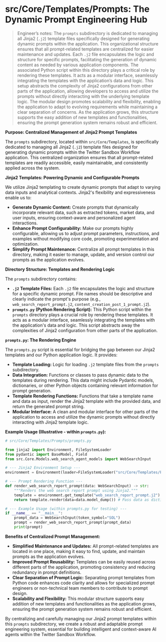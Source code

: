 
# src/Core/Templates/Prompts: The Dynamic Prompt Engineering Hub

> Engineer’s notes: The `prompts` subdirectory is dedicated to managing all Jinja2 (`.j2`) template files specifically designed for generating dynamic prompts within the application. This organizational structure ensures that all prompt-related templates are centralized for easier maintenance and updates. Each `.j2` file encapsulates the logic and structure for specific prompts, facilitating the generation of dynamic content as needed by various application components. The associated Python script within this directory plays a critical role by rendering these templates. It acts as a modular interface, seamlessly integrating the templates with the application’s data and logic. This setup abstracts the complexity of Jinja2 configurations from other parts of the application, allowing developers to access and utilize the prompts without directly interacting with the underlying template logic. The modular design promotes scalability and flexibility, enabling the application to adapt to evolving requirements while maintaining a clear separation of concerns. As the application grows, this structure supports the easy addition of new templates and functionalities, ensuring the prompt generation system remains robust and efficient.

**Purpose: Centralized Management of Jinja2 Prompt Templates**

The `prompts` subdirectory, located within `src/Core/Templates`, is specifically dedicated to managing all Jinja2 (`.j2`) template files designed for generating dynamic prompts within the Twitter Sandbox Workflow application. This centralized organization ensures that all prompt-related templates are readily accessible, easily maintainable, and consistently applied across the system.

**Jinja2 Templates:  Powering Dynamic and Configurable Prompts**

We utilize Jinja2 templating to create dynamic prompts that adapt to varying data inputs and analytical contexts. Jinja2's flexibility and expressiveness enable us to:

*   **Generate Dynamic Content:**  Create prompts that dynamically incorporate relevant data, such as extracted tokens, market data, and user inputs, ensuring context-aware and personalized agent interactions.
*   **Enhance Prompt Configurability:**  Make our prompts highly configurable, allowing us to adjust prompt parameters, instructions, and examples without modifying core code, promoting experimentation and optimization.
*   **Simplify Prompt Maintenance:** Centralize all prompt templates in this directory, making it easier to manage, update, and version control our prompts as the application evolves.

**Directory Structure:  Templates and Rendering Logic**

The `prompts` subdirectory contains:

*   **`.j2` Template Files:**  Each `.j2` file encapsulates the logic and structure for a specific dynamic prompt.  File names should be descriptive and clearly indicate the prompt's purpose (e.g., `web_search_report_prompt.j2`, `content_creation_post_1_prompt.j2`).
*   **`prompts.py` (Python Rendering Script):**  This Python script within the `prompts` directory plays a crucial role by rendering these templates. It acts as a modular interface, seamlessly integrating the templates with the application's data and logic.  This script abstracts away the complexities of Jinja2 configuration from other parts of the application.

**`prompts.py`:  The Rendering Engine**

The `prompts.py` script is essential for bridging the gap between our Jinja2 templates and our Python application logic.  It provides:

*   **Template Loading:**  Logic for loading `.j2` template files from the `prompts` subdirectory.
*   **Data Integration:**  Functions or classes to pass dynamic data to the templates during rendering. This data might include Pydantic models, dictionaries, or other Python objects containing relevant information for prompt generation.
*   **Template Rendering Functions:**  Functions that take a template name and data as input, render the Jinja2 template with the provided data, and return the generated prompt string.
*   **Modular Interface:**  A clean and modular interface for other parts of the application to access and utilize the dynamic prompts without directly interacting with Jinja2 template logic.

**Example Usage (Illustrative - within `prompts.py`):**

```python
# src/Core/Templates/Prompts/prompts.py

from jinja2 import Environment, FileSystemLoader
from pydantic import BaseModel, Field
from src.Core.Models.web_search_agent_models import WebSearchInput

# --- Jinja2 Environment Setup ---
environment = Environment(loader=FileSystemLoader("src/Core/Templates/Prompts"))

# --- Prompt Rendering Function ---
def render_web_search_report_prompt(data: WebSearchInput) -> str:
    """Renders the web search report prompt using Jinja2."""
    template = environment.get_template("web_search_report_prompt.j2")
    return template.render(data=data.model_dump()) # Pass data as dictionary

# --- Example Usage (within prompts.py for testing) ---
if __name__ == "__main__":
    prompt_data = WebSearchInput(token_symbol="SOL")
    prompt = render_web_search_report_prompt(prompt_data)
    print(prompt)
```

**Benefits of Centralized Prompt Management:**

*   **Simplified Maintenance and Updates:**  All prompt-related templates are located in one place, making it easy to find, update, and maintain prompts as the application evolves.
*   **Improved Prompt Reusability:**  Templates can be easily reused across different parts of the application, promoting consistency and reducing redundancy in prompt definitions.
*   **Clear Separation of Prompt Logic:**  Separating prompt templates from Python code enhances code clarity and allows for specialized prompt engineers or non-technical team members to contribute to prompt design.
*   **Scalability and Flexibility:**  This modular structure supports easy addition of new templates and functionalities as the application grows, ensuring the prompt generation system remains robust and efficient.

By centralizing and carefully managing our Jinja2 prompt templates within this `prompts` subdirectory, we create a robust and adaptable prompt engineering system, essential for building intelligent and context-aware AI agents within the Twitter Sandbox Workflow.